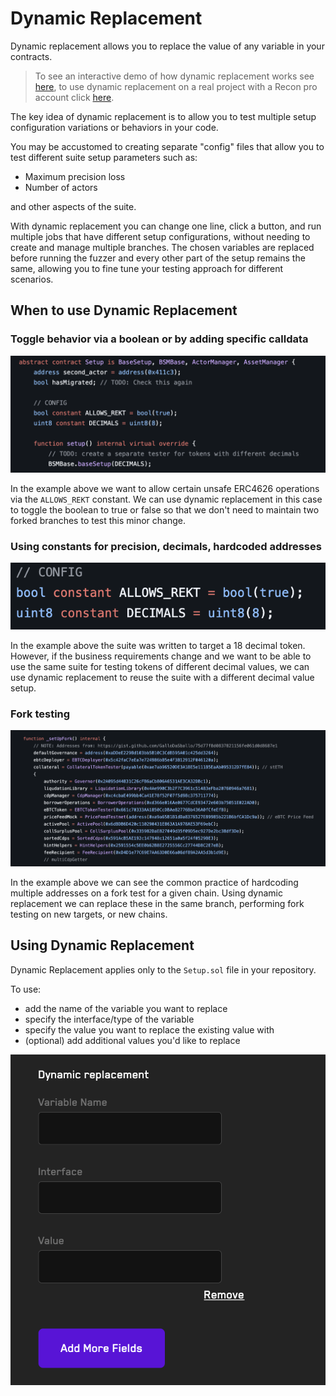 # Dynamic Replacement

Dynamic replacement allows you to replace the value of any variable in your contracts.

> To see an interactive demo of how dynamic replacement works see [here](https://getrecon.xyz/dynamic-replacement-demo), to use dynamic replacement on a real project with a Recon pro account click [here](https://getrecon.xyz/dashboard/dynamic-replacement).

The key idea of dynamic replacement is to allow you to test multiple setup configuration variations or behaviors in your code.

You may be accustomed to creating separate "config" files that allow you to test different suite setup parameters such as:
- Maximum precision loss
- Number of actors

and other aspects of the suite.

With dynamic replacement you can change one line, click a button, and run multiple jobs that have different setup configurations, without needing to create and manage multiple branches. The chosen variables are replaced before running the fuzzer and every other part of the setup remains the same, allowing you to fine tune your testing approach for different scenarios.

## When to use Dynamic Replacement

### Toggle behavior via a boolean or by adding specific calldata

![Dynamic Replacement Constant](../images/using_recon/dynamic_replacement_constant.png)

In the example above we want to allow certain unsafe ERC4626 operations via the `ALLOWS_REKT` constant. We can use dynamic replacement in this case to toggle the boolean to true or false so that we don't need to maintain two forked branches to test this minor change.

### Using constants for precision, decimals, hardcoded addresses
![Token Replacement](../images/using_recon/dynamic_replacement_token.png)

In the example above the suite was written to target a 18 decimal token. However, if the business requirements change and we want to be able to use the same suite for testing tokens of different decimal values, we can use dynamic replacement to reuse the suite with a different decimal value setup.

### Fork testing
![Dynamic Replacement Addresses](../images/using_recon/dynamic_replacement_addresses.png)

In the example above we can see the common practice of hardcoding multiple addresses on a fork test for a given chain. Using dynamic replacement we can replace these in the same branch, performing fork testing on new targets, or new chains.

## Using Dynamic Replacement

Dynamic Replacement applies only to the `Setup.sol` file in your repository. 

To use:
- add the name of the variable you want to replace
- specify the interface/type of the variable 
- specify the value you want to replace the existing value with
- (optional) add additional values you'd like to replace

![Dynamic Replacement Field](../images/using_recon/dynamic_replacement.png)

